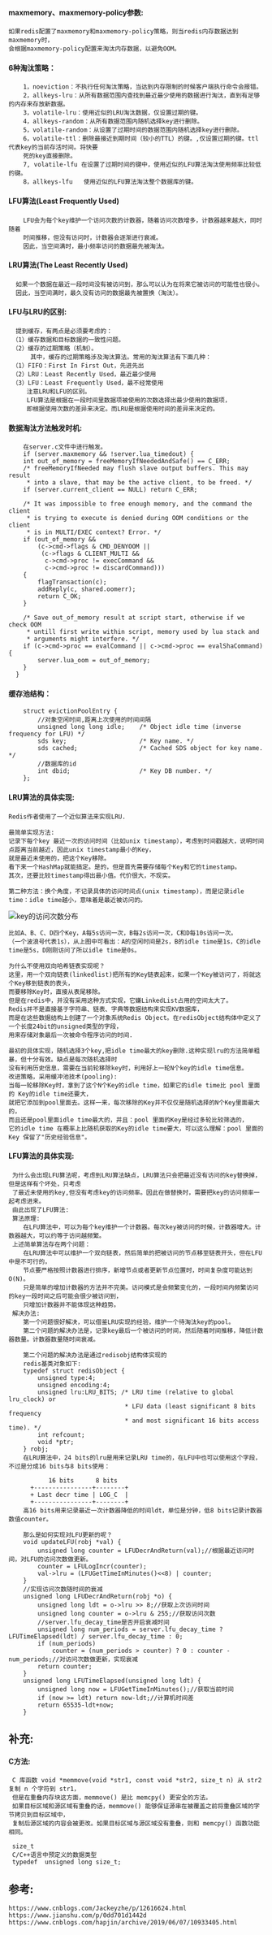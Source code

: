 
#### maxmemory、maxmemory-policy参数:
    如果redis配置了maxmemory和maxmemory-policy策略，则当redis内存数据达到maxmemory时，
    会根据maxmemory-policy配置来淘汰内存数据，以避免OOM。
#### 6种淘汰策略：

        1，noeviction：不执行任何淘汰策略，当达到内存限制的时候客户端执行命令会报错。
        2，allkeys-lru：从所有数据范围内查找到最近最少使用的数据进行淘汰，直到有足够的内存来存放新数据。
        3，volatile-lru：使用近似的LRU淘汰数据，仅设置过期的键。
        4，allkeys-random：从所有数据范围内随机选择key进行删除。
        5，volatile-random：从设置了过期时间的数据范围内随机选择key进行删除。
        6，volatile-ttl：删除最接近到期​​时间（较小的TTL）的键。,仅设置过期的键。ttl代表key的当前存活时间。将快要
        死的key直接删除。
        7, volatile-lfu	在设置了过期时间的键中，使用近似的LFU算法淘汰使用频率比较低的键。
        8，allkeys-lfu	使用近似的LFU算法淘汰整个数据库的键。
        
       
        
#### LFU算法(Least Frequently Used)
        
        LFU会为每个key维护一个访问次数的计数器，随着访问次数增多，计数器越来越大，同时随着
        时间推移，但没有访问时，计数器会逐渐进行衰减。
        因此，当空间满时，最小频率访问的数据最先被淘汰。
        
#### LRU算法(The Least Recently Used)

      如果一个数据在最近一段时间没有被访问到，那么可以认为在将来它被访问的可能性也很小。
      因此，当空间满时，最久没有访问的数据最先被置换（淘汰）。

#### LFU与LRU的区别:

      提到缓存，有两点是必须要考虑的：
     （1）缓存数据和目标数据的一致性问题。
     （2）缓存的过期策略（机制）。
          其中，缓存的过期策略涉及淘汰算法。常用的淘汰算法有下面几种：
     （1）FIFO：First In First Out，先进先出
     （2）LRU：Least Recently Used，最近最少使用
     （3）LFU：Least Frequently Used，最不经常使用
         注意LRU和LFU的区别。
         LFU算法是根据在一段时间里数据项被使用的次数选择出最少使用的数据项，
         即根据使用次数的差异来决定。而LRU是根据使用时间的差异来决定的。
         

#### 数据淘汰方法触发时机:
       
        在server.c文件中进行触发。
        if (server.maxmemory && !server.lua_timedout) {
        int out_of_memory = freeMemoryIfNeededAndSafe() == C_ERR;
        /* freeMemoryIfNeeded may flush slave output buffers. This may result
         * into a slave, that may be the active client, to be freed. */
        if (server.current_client == NULL) return C_ERR;
    
        /* It was impossible to free enough memory, and the command the client
         * is trying to execute is denied during OOM conditions or the client
         * is in MULTI/EXEC context? Error. */
        if (out_of_memory &&
            (c->cmd->flags & CMD_DENYOOM ||
             (c->flags & CLIENT_MULTI &&
              c->cmd->proc != execCommand &&
              c->cmd->proc != discardCommand)))
        {
            flagTransaction(c);
            addReply(c, shared.oomerr);
            return C_OK;
        }
    
        /* Save out_of_memory result at script start, otherwise if we check OOM
         * untill first write within script, memory used by lua stack and
         * arguments might interfere. */
        if (c->cmd->proc == evalCommand || c->cmd->proc == evalShaCommand) {
            server.lua_oom = out_of_memory;
        }
      }

#### 缓存池结构：
    
        struct evictionPoolEntry {
            //对象空闲时间,距离上次使用的时间间隔
            unsigned long long idle;    /* Object idle time (inverse frequency for LFU) */
            sds key;                    /* Key name. */
            sds cached;                 /* Cached SDS object for key name. */
            //数据库的id
            int dbid;                   /* Key DB number. */
        };
        


#### LRU算法的具体实现:
    
    Redis作者使用了一个近似算法来实现LRU.
    
    最简单实现方法:
    记录下每个key 最近一次的访问时间（比如unix timestamp），考虑到时间戳越大，说明时间点距离当前越近，因此unix timestamp最小的Key，
    就是最近未使用的，把这个Key移除。
    看下来一个HashMap就能搞定。是的，但是首先需要存储每个Key和它的timestamp。
    其次，还要比较timestamp得出最小值。代价很大，不现实。
    
    第二种方法：换个角度，不记录具体的访问时间点(unix timestamp)，而是记录idle time：idle time越小，意味着是最近被访问的。
    
![key的访问次数分布](../images/lru.png)

    比如A、B、C、D四个Key，A每5s访问一次，B每2s访问一次，C和D每10s访问一次。
    （一个波浪号代表1s），从上图中可看出：A的空闲时间是2s，B的idle time是1s，C的idle time是5s，D刚刚访问了所以idle time是0s。
    
    为什么不使用双向哈希链表实现呢？
    这里，用一个双向链表(linkedlist)把所有的Key链表起来，如果一个Key被访问了，将就这个Key移到链表的表头，
    而要移除Key时，直接从表尾移除。
    但是在redis中，并没有采用这种方式实现，它嫌LinkedList占用的空间太大了。
    Redis并不是直接基于字符串、链表、字典等数据结构来实现KV数据库，
    而是在这些数据结构上创建了一个对象系统Redis Object。在redisObject结构体中定义了一个长度24bit的unsigned类型的字段，
    用来存储对象最后一次被命令程序访问的时间.
    
    最初的具体实现，随机选择3个key,把idle time最大的key删除.这种实现lru的方法简单粗暴，但十分有效。缺点是每次随机选择时
    没有利用历史信息，需要在当前轮移除key时，利用好上一轮N个key的idle time信息。
    改进策略，采用缓冲池技术(pooling):
    当每一轮移除Key时，拿到了这个N个Key的idle time，如果它的idle time比 pool 里面的 Key的idle time还要大，
    就把它添加到pool里面去。这样一来，每次移除的Key并不仅仅是随机选择的N个Key里面最大的，
    而且还是pool里面idle time最大的，并且：pool 里面的Key是经过多轮比较筛选的，
    它的idle time 在概率上比随机获取的Key的idle time要大，可以这么理解：pool 里面的Key 保留了"历史经验信息"。 

#### LFU算法的具体实现:
    
     为什么会出现LFU算法呢，考虑到LRU算法缺点，LRU算法只会把最近没有访问的key替换掉，但是这样有个坏处，只考虑
     了最近未使用的key,但没有考虑key的访问频率。因此在做替换时，需要把key的访问频率一起考虑进来。
     由此出现了LFU算法:
     算法原理:
        在LFU算法中，可以为每个key维护一个计数器。每次key被访问的时候，计数器增大。计数器越大，可以约等于访问越频繁。
     上述简单算法存在两个问题：
        在LRU算法中可以维护一个双向链表，然后简单的把被访问的节点移至链表开头，但在LFU中是不可行的，
        节点要严格按照计数器进行排序，新增节点或者更新节点位置时，时间复杂度可能达到O(N)。
        只是简单的增加计数器的方法并不完美。访问模式是会频繁变化的，一段时间内频繁访问的key一段时间之后可能会很少被访问到，
        只增加计数器并不能体现这种趋势。
     解决办法:
        第一个问题很好解决，可以借鉴LRU实现的经验，维护一个待淘汰key的pool。
        第二个问题的解决办法是，记录key最后一个被访问的时间，然后随着时间推移，降低计数器数量。计数器数量随时间衰减。
        
        第二个问题的解决办法是通过redisobj结构体实现的
        redis基类对象如下:
        typedef struct redisObject {
            unsigned type:4;
            unsigned encoding:4;
            unsigned lru:LRU_BITS; /* LRU time (relative to global lru_clock) or
                                    * LFU data (least significant 8 bits frequency
                                    * and most significant 16 bits access time). */
            int refcount;
            void *ptr;
        } robj;
        在LRU算法中，24 bits的lru是用来记录LRU time的，在LFU中也可以使用这个字段，不过是分成16 bits与8 bits使用：

               16 bits      8 bits
          +----------------+--------+
          + Last decr time | LOG_C  |
          +----------------+--------+
        高16 bits用来记录最近一次计数器降低的时间ldt，单位是分钟，低8 bits记录计数器数值counter。
        
        那么是如何实现对LFU更新的呢？
        void updateLFU(robj *val) {
            unsigned long counter = LFUDecrAndReturn(val);//根据最近访问时间，对LFU的访问次数做更新。
            counter = LFULogIncr(counter);
            val->lru = (LFUGetTimeInMinutes()<<8) | counter;
        }
        //实现访问次数随时间的衰减
        unsigned long LFUDecrAndReturn(robj *o) {
            unsigned long ldt = o->lru >> 8;//获取上次访问时间
            unsigned long counter = o->lru & 255;//获取访问次数
            //server.lfu_decay_time是否开启衰减时间
            unsigned long num_periods = server.lfu_decay_time ? LFUTimeElapsed(ldt) / server.lfu_decay_time : 0;
            if (num_periods)
                counter = (num_periods > counter) ? 0 : counter - num_periods;//对访问次数做更新，实现衰减
            return counter;
        }
        unsigned long LFUTimeElapsed(unsigned long ldt) {
            unsigned long now = LFUGetTimeInMinutes();//获取当前时间
            if (now >= ldt) return now-ldt;//计算机时间差
            return 65535-ldt+now;
        }


## 补充:
#### C方法:
        
     C 库函数 void *memmove(void *str1, const void *str2, size_t n) 从 str2 复制 n 个字符到 str1，
     但是在重叠内存块这方面，memmove() 是比 memcpy() 更安全的方法。
     如果目标区域和源区域有重叠的话，memmove() 能够保证源串在被覆盖之前将重叠区域的字节拷贝到目标区域中，
     复制后源区域的内容会被更改。如果目标区域与源区域没有重叠，则和 memcpy() 函数功能相同。
     
     size_t 
     C/C++语言中预定义的数据类型
     typedef  unsigned long size_t;

## 参考:

    https://www.cnblogs.com/Jackeyzhe/p/12616624.html
    https://www.jianshu.com/p/0dd701d1442d
    https://www.cnblogs.com/hapjin/archive/2019/06/07/10933405.html
